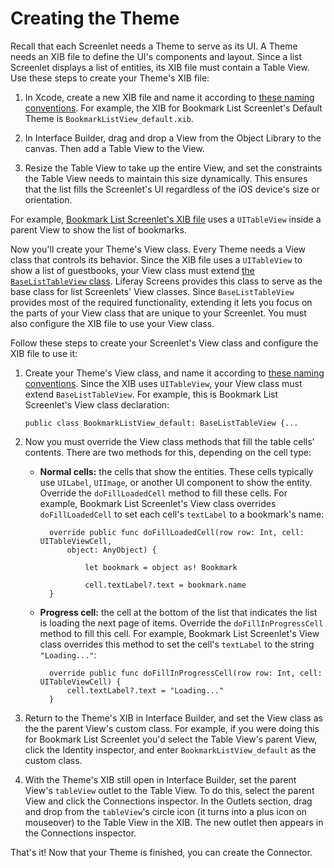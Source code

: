 # Creating the Theme [](id=creating-the-view)

Recall that each Screenlet needs a Theme to serve as its UI. A Theme needs an 
XIB file to define the UI's components and layout. Since a list Screenlet 
displays a list of entities, its XIB file must contain a Table View. Use these 
steps to create your Theme's XIB file: 

1.  In Xcode, create a new XIB file and name it according to 
    [these naming conventions](/develop/tutorials/-/knowledge_base/7-0/ios-best-practices#naming-conventions). 
    For example, the XIB for Bookmark List Screenlet's Default Theme is 
    `BookmarkListView_default.xib`. 

2.  In Interface Builder, drag and drop a View from the Object Library to the 
    canvas. Then add a Table View to the View. 

3.  Resize the Table View to take up the entire View, and set the constraints 
    the Table View needs to maintain this size dynamically. This ensures that 
    the list fills the Screenlet's UI regardless of the iOS device's size or 
    orientation. 

For example, 
[Bookmark List Screenlet's XIB file](https://github.com/liferay/liferay-screens/blob/master/ios/Samples/Bookmark/BookmarkListScreenlet/Themes/Default/BookmarkListView_default.xib) 
uses a `UITableView` inside a parent View to show the list of bookmarks. 

Now you'll create your Theme's View class. Every Theme needs a View class that 
controls its behavior. Since the XIB file uses a `UITableView` to show a list of 
guestbooks, your View class must extend 
[the `BaseListTableView` class](https://github.com/liferay/liferay-screens/blob/master/ios/Framework/Core/Base/BaseListScreenlet/TableView/BaseListTableView.swift). 
Liferay Screens provides this class to serve as the base class for list 
Screenlets' View classes. Since `BaseListTableView` provides most of the 
required functionality, extending it lets you focus on the parts of your View 
class that are unique to your Screenlet. You must also configure the XIB file to 
use your View class.

Follow these steps to create your Screenlet's View class and configure the XIB 
file to use it: 

1.  Create your Theme's View class, and name it according to 
    [these naming conventions](/develop/tutorials/-/knowledge_base/7-0/ios-best-practices#naming-conventions). 
    Since the XIB uses `UITableView`, your View class must extend 
    `BaseListTableView`. For example, this is Bookmark List Screenlet's View 
    class declaration: 

        public class BookmarkListView_default: BaseListTableView {...

2.  Now you must override the View class methods that fill the table cells' 
    contents. There are two methods for this, depending on the cell type: 

    - **Normal cells:** the cells that show the entities. These cells typically 
    use `UILabel`, `UIImage`, or another UI component to show the entity. 
    Override the `doFillLoadedCell` method to fill these cells. For example, 
    Bookmark List Screenlet's View class overrides `doFillLoadedCell` to set 
    each cell's `textLabel` to a bookmark's name: 

            override public func doFillLoadedCell(row row: Int, cell: UITableViewCell, 
                object: AnyObject) {

                    let bookmark = object as! Bookmark

                    cell.textLabel?.text = bookmark.name
            }

    - **Progress cell:** the cell at the bottom of the list that indicates the 
    list is loading the next page of items. Override the `doFillInProgressCell` 
    method to fill this cell. For example, Bookmark List Screenlet's View class 
    overrides this method to set the cell's `textLabel` to the string 
    `"Loading..."`: 

            override public func doFillInProgressCell(row row: Int, cell: UITableViewCell) {
                cell.textLabel?.text = "Loading..."
            }

3.  Return to the Theme's XIB in Interface Builder, and set the View class as 
    the the parent View's custom class. For example, if you were doing this for 
    Bookmark List Screenlet you'd select the Table View's parent View, click the 
    Identity inspector, and enter `BookmarkListView_default` as the custom 
    class. 

4.  With the Theme's XIB still open in Interface Builder, set the parent View's 
    `tableView` outlet to the Table View. To do this, select the parent View and 
    click the Connections inspector. In the Outlets section, drag and drop from 
    the `tableView`'s circle icon (it turns into a plus icon on mouseover) to 
    the Table View in the XIB. The new outlet then appears in the Connections 
    inspector. 

That's it! Now that your Theme is finished, you can create the Connector. 
